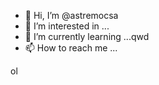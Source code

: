 - 👋 Hi, I’m @astremocsa
- 👀 I’m interested in ...
- 🌱 I’m currently learning ...qwd
- 📫 How to reach me ...

<!---
astremocsa/astremocsa is a ✨ special ✨ repository because its `README.md` (this file) appears on your GitHub profile.
You can click the Preview link to take a look at your changes.
--->
ol
